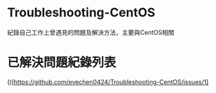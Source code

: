 # Troubleshooting-CentOS
紀錄自己工作上曾遇見的問題及解決方法，主要與CentOS相關

# 已解決問題紀錄列表

()[https://github.com/evechen0424/Troubleshooting-CentOS/issues/1]
